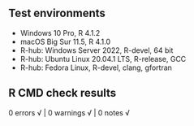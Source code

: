 ## Test environments

* Windows 10 Pro, R 4.1.2
* macOS Big Sur 11.5, R 4.1.0
* R-hub: Windows Server 2022, R-devel, 64 bit
* R-hub: Ubuntu Linux 20.04.1 LTS, R-release, GCC
* R-hub: Fedora Linux, R-devel, clang, gfortran

## R CMD check results

0 errors √ | 0 warnings √ | 0 notes √
